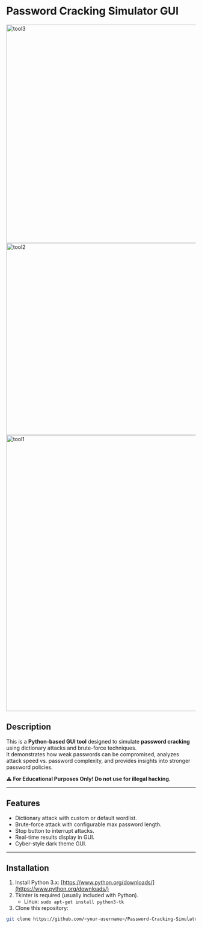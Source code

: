 # Password Cracking Simulator GUI

<img width="838" height="580" alt="tool3" src="https://github.com/user-attachments/assets/f1e21e11-5272-4192-a19e-368b7cd36fa8" />
<img width="692" height="510" alt="tool2" src="https://github.com/user-attachments/assets/e7b850d8-e64c-4722-9c16-4f66f70ad824" />
<img width="995" height="733" alt="tool1" src="https://github.com/user-attachments/assets/fb7a303f-6e05-44cc-9ed0-0e2dd3042210" />


## Description
This is a **Python-based GUI tool** designed to simulate **password cracking** using dictionary attacks and brute-force techniques.  
It demonstrates how weak passwords can be compromised, analyzes attack speed vs. password complexity, and provides insights into stronger password policies.

**⚠️ For Educational Purposes Only! Do not use for illegal hacking.**

---

## Features
- Dictionary attack with custom or default wordlist.
- Brute-force attack with configurable max password length.
- Stop button to interrupt attacks.
- Real-time results display in GUI.
- Cyber-style dark theme GUI.

---

## Installation
1. Install Python 3.x: [https://www.python.org/downloads/](https://www.python.org/downloads/)  
2. Tkinter is required (usually included with Python).  
   - Linux: `sudo apt-get install python3-tk`  
3. Clone this repository:  
```bash
git clone https://github.com/<your-username>/Password-Cracking-Simulator-GUI.git
